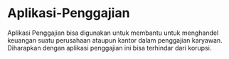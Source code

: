 # Aplikasi-Penggajian
Aplikasi Penggajian bisa digunakan untuk membantu untuk menghandel keuangan suatu perusahaan ataupun kantor dalam penggajian karyawan. Diharapkan dengan aplikasi penggajian ini bisa terhindar dari korupsi.
